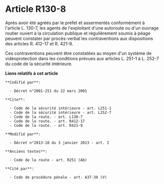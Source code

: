 # Article R130-8

Après avoir été agréés par le préfet et assermentés conformément à l'article L. 130-7, les agents de l'exploitant d'une
autoroute ou d'un ouvrage routier ouvert à la circulation publique et régulièrement soumis à péage peuvent constater par
procès-verbal les contraventions aux dispositions des articles R. 412-17 et R. 421-9. 

Ces contraventions peuvent être constatées au moyen d'un système de vidéoprotection dans les conditions prévues aux articles
L. 251-1 à L. 252-7 du code de la sécurité intérieure.

**Liens relatifs à cet article**

	**Codifié par**:

	  - Décret n°2001-251 du 22 mars 2001

	**Cite**:

	  - Code de la sécurité intérieure - art. L251-1
	  - Code de la sécurité intérieure - art. L252-7
	  - Code de la route. - art. L130-7
	  - Code de la route. - art. R412-17
	  - Code de la route. - art. R421-9

	**Modifié par**:

	  - Décret n°2013-10 du 3 janvier 2013 - art. 2

	**Anciens textes**:

	  - Code de la route - art. R251 (Ab)

	**Cité par**:

	  - Code de procédure pénale - art. A37-30 (V)
